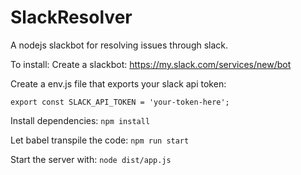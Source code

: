 # SlackResolver
A nodejs slackbot for resolving issues through slack.

To install:
Create a slackbot: https://my.slack.com/services/new/bot

Create a env.js file that exports your slack api token:
 
<code>export const SLACK_API_TOKEN = 'your-token-here';</code>

Install dependencies:
<code>npm install</code>
 
Let babel transpile the code:
 <code>npm run start</code>
 
Start the server with:
 <code>node dist/app.js</code>
